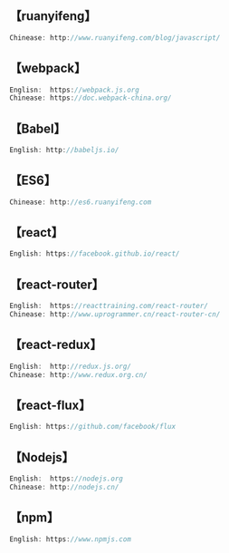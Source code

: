 ## 【ruanyifeng】
```javascript
Chinease: http://www.ruanyifeng.com/blog/javascript/
```

## 【webpack】
```javascript
Englisn:  https://webpack.js.org
Chinease: https://doc.webpack-china.org/
```
## 【Babel】
```javascript
English: http://babeljs.io/
```

## 【ES6】
```javascript
Chinease: http://es6.ruanyifeng.com
```

## 【react】
```javascript
English: https://facebook.github.io/react/
```

## 【react-router】
```javascript
English:  https://reacttraining.com/react-router/
Chinease: http://www.uprogrammer.cn/react-router-cn/
```
## 【react-redux】
```javascript
English:  http://redux.js.org/
Chinease: http://www.redux.org.cn/
```

## 【react-flux】
```javascript
English: https://github.com/facebook/flux
```

## 【Nodejs】
```javascript
English:  https://nodejs.org
Chinease: http://nodejs.cn/
```


## 【npm】
```javascript
English: https://www.npmjs.com
```
